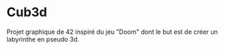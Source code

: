 # Cub3d

Projet graphique de 42 inspiré du jeu "Doom" dont le but est de créer un labyrinthe en pseudo 3d.
